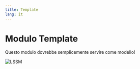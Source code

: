 ```yaml
---
title: Template
lang: it
---
```


# Modulo Template

Questo modulo dovrebbe semplicemente servire come modello!

![LSSM]()
